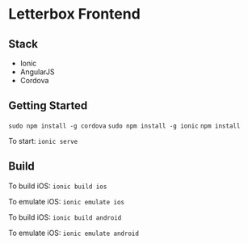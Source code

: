 # Letterbox Frontend

## Stack

- Ionic
- AngularJS
- Cordova

## Getting Started

`sudo npm install -g cordova`
`sudo npm install -g ionic`
`npm install`

To start:
`ionic serve`

## Build

To build iOS:
`ionic build ios`

To emulate iOS:
`ionic emulate ios`

To build iOS:
`ionic build android`

To emulate iOS:
`ionic emulate android`

